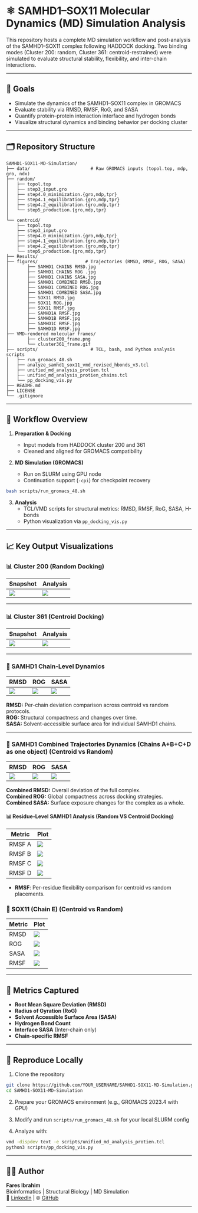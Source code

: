 # ⚛️ SAMHD1–SOX11 Molecular Dynamics (MD) Simulation Analysis

This repository hosts a complete MD simulation workflow and post-analysis of the SAMHD1–SOX11 complex following HADDOCK docking. Two binding modes (Cluster 200: random, Cluster 361: centroid-restrained) were simulated to evaluate structural stability, flexibility, and inter-chain interactions.

---

## 🧪 Goals

- Simulate the dynamics of the SAMHD1–SOX11 complex in GROMACS
- Evaluate stability via RMSD, RMSF, RoG, and SASA
- Quantify protein–protein interaction interface and hydrogen bonds
- Visualize structural dynamics and binding behavior per docking cluster

---

## 🗂️ Repository Structure

```
SAMHD1-SOX11-MD-Simulation/
├── data/                       # Raw GROMACS inputs (topol.top, mdp, gro, ndx)
├── random/
│   ├── topol.top
│   ├── step3_input.gro
│   ├── step4.0_minimization.{gro,mdp,tpr}
│   ├── step4.1_equilibration.{gro,mdp,tpr}
│   ├── step4.2_equilibration.{gro,mdp,tpr}
│   └── step5_production.{gro,mdp,tpr}
│
└── centroid/
    ├── topol.top
    ├── step3_input.gro
    ├── step4.0_minimization.{gro,mdp,tpr}
    ├── step4.1_equilibration.{gro,mdp,tpr}
    ├── step4.2_equilibration.{gro,mdp,tpr}
    └── step5_production.{gro,mdp,tpr}
├── Results/  
├── figures/                  # Trajectories (RMSD, RMSF, ROG, SASA)
│       ├── SAMHD1 CHAINS RMSD.jpg
│       ├── SAMHD1 CHAINS ROG .jpg
│       ├── SAMHD1 CHAINS SASA.jpg
│       ├── SAMHD1 COMBINED RMSD.jpg
│       ├── SAMHD1 COMBINED ROG.jpg
│       ├── SAMHD1 COMBINED SASA.jpg
│       ├── SOX11 RMSD.jpg
│       ├── SOX11 ROG.jpg
│       ├── SOX11 RMSF.jpg
│       ├── SAMHD1A RMSF.jpg
│       ├── SAMHD1B RMSF.jpg
│       ├── SAMHD1C RMSF.jpg
│       ├── SAMHD1D RMSF.jpg
├── VMD-rendered molecular frames/
│       ├── cluster200_frame.png
│       └── cluster361_frame.gif
├── scripts/                    # TCL, bash, and Python analysis scripts
│   ├── run_gromacs_48.sh
│   ├── analyze_samhd1_sox11_vmd_revised_hbonds_v3.tcl
│   ├── unified_md_analysis_protien.tcl
│   ├── unified_md_analysis_protien_chains.tcl
│   └── pp_docking_vis.py
├── README.md
├── LICENSE
└── .gitignore
```

---

## 🔁 Workflow Overview

1. **Preparation & Docking**
   - Input models from HADDOCK cluster 200 and 361
   - Cleaned and aligned for GROMACS compatibility

2. **MD Simulation (GROMACS)**
   - Run on SLURM using GPU node
   - Continuation support (`-cpi`) for checkpoint recovery

```bash
bash scripts/run_gromacs_48.sh
```

3. **Analysis**
   - TCL/VMD scripts for structural metrics: RMSD, RMSF, RoG, SASA, H-bonds
   - Python visualization via `pp_docking_vis.py`

---

## 📈 Key Output Visualizations

### 📊 Cluster 200 (Random Docking)

| Snapshot | Analysis |
|-----------|-----------|
| ![](Results/VMD-rendered%20molecular%20frames/cluster200_frame.gif) | ![](Results/cluster200_frame.gif) |

---

### 📊 Cluster 361 (Centroid Docking)

| Snapshot | Analysis |
|-----------|-----------|
| ![](Results/VMD-rendered%20molecular%20frames/cluster361_frame.gif) | ![](Results/cluster361_frame.gif) |

---

### 🧬 SAMHD1 Chain-Level Dynamics

| RMSD | ROG | SASA |
|------|-----|------|
| ![](Results/figures/SAMHD1%20CHAINS%20RMSD.jpg) | ![](Results/figures/SAMHD1CHAINS%20ROG.jpg) | ![](Results/figures/SAMHD1%20CHAINS%20SASA.jpg) |

**RMSD:** Per-chain deviation comparison across centroid vs random protocols.  
**ROG:** Structural compactness and changes over time.  
**SASA:** Solvent-accessible surface area for individual SAMHD1 chains.

---

### 🧩 SAMHD1 Combined Trajectories Dynamics (Chains A+B+C+D as one object) (Centroid vs Random)

| RMSD | ROG | SASA |
|------|-----|------|
| ![](Results/figures/SAMHD1%20COMBINED%20RMSD.jpg) | ![](Results/figures/SAMHD1%20COMBINED%20ROG.jpg) | ![](Results/figures/SAMHD1%20COMBINED%20SASA.jpg) |

**Combined RMSD:** Overall deviation of the full complex.  
**Combined ROG:** Global compactness across docking strategies.  
**Combined SASA:** Surface exposure changes for the complex as a whole.

#### 📊 Residue-Level SAMHD1 Analysis (Random VS Centroid Docking)
| Metric | Plot |
|--------|------|
| RMSF A | ![](Results/figures/SAMHD1A%20RMSF.jpg) |
| RMSF B | ![](Results/figures/SAMHD1B%20RMSF.jpg) |
| RMSF C | ![](Results/figures/SAMHD1C%20RMSF.jpg) |
| RMSF D | ![](Results/figures/SAMHD1D%20RMSF.jpg) |

- **RMSF**: Per-residue flexibility comparison for centroid vs random placements.

### 🧠 SOX11 (Chain E) (Centroid vs Random)

| Metric | Plot |
|--------|------|
| RMSD | ![](Results/figures/SOX11%20RMSD.jpg) |
| ROG | ![](Results/figures/SOX11%20ROG.jpg) |
| SASA | ![](Results/figures/SOX11%20SASA.jpg) |
| RMSF | ![](Results/figures/SOX11%20RMSF.jpg) |


---

## 🧬 Metrics Captured

- **Root Mean Square Deviation (RMSD)**
- **Radius of Gyration (RoG)**
- **Solvent Accessible Surface Area (SASA)**
- **Hydrogen Bond Count**
- **Interface SASA** (Inter-chain only)
- **Chain-specific RMSF**

---

## 📌 Reproduce Locally

1. Clone the repository
```bash
git clone https://github.com/YOUR_USERNAME/SAMHD1-SOX11-MD-Simulation.git
cd SAMHD1-SOX11-MD-Simulation
```

2. Prepare your GROMACS environment (e.g., GROMACS 2023.4 with GPU)

3. Modify and run `scripts/run_gromacs_48.sh` for your local SLURM config

4. Analyze with:
```bash
vmd -dispdev text -e scripts/unified_md_analysis_protien.tcl
python3 scripts/pp_docking_vis.py
```

---

## 👨‍💻 Author

**Fares Ibrahim**  
Bioinformatics | Structural Biology | MD Simulation  
🔗 [LinkedIn](https://www.linkedin.com) | 🌐 [GitHub](https://github.com/Fares77-a11y)

---
